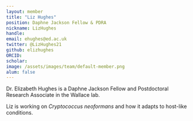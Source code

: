 ```yaml
---
layout: member
title: "Liz Hughes"
position: Daphne Jackson Fellow & PDRA
nickname: LizHughes
handle: 
email: ehughes@ed.ac.uk
twitter: @LizHughes21
github: elizhughes
ORCID: 
scholar: 
image: /assets/images/team/default-member.png
alum: false
---
```


Dr. Elizabeth Hughes is a Daphne Jackson Fellow and Postdoctoral Research Associate in the Wallace lab.

Liz is working on *Cryptococcus neoformans* and how it adapts to host-like conditions.
